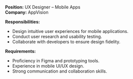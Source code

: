 **Position:** UX Designer – Mobile Apps  
**Company:** AppVision

**Responsibilities:**
- Design intuitive user experiences for mobile applications.
- Conduct user research and usability testing.
- Collaborate with developers to ensure design fidelity.

**Requirements:**
- Proficiency in Figma and prototyping tools.
- Experience in mobile UI/UX design.
- Strong communication and collaboration skills.
